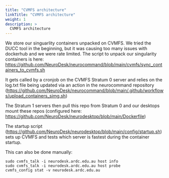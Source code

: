 ```yaml
---
title: "CVMFS architecture"
linkTitle: "CVMFS architecture"
weight: 1
description: >
  CVMFS architecture
---
```


We store our singuarlity containers unpacked on CVMFS. We tried the DUCC tool in the beginning, but it was causing too many issues with dockerhub and we were rate limited. The script to unpack our singularity containers is here: https://github.com/NeuroDesk/neurocommand/blob/main/cvmfs/sync_containers_to_cvmfs.sh

It gets called by a cronjob on the CVMFS Stratum 0 server and relies on the log.txt file being updated via an action in the neurocommand repository (https://github.com/NeuroDesk/neurocommand/blob/main/.github/workflows/upload_containers_simg.sh)

The Stratum 1 servers then pull this repo from Stratum 0 and our desktops mount these repos (configured here: https://github.com/NeuroDesk/neurodesktop/blob/main/Dockerfile)

The startup script (https://github.com/NeuroDesk/neurodesktop/blob/main/config/startup.sh) sets up CVMFS and tests which server is fastest during the container startup.

This can also be done manually:
```
sudo cvmfs_talk -i neurodesk.ardc.edu.au host info
sudo cvmfs_talk -i neurodesk.ardc.edu.au host probe
cvmfs_config stat -v neurodesk.ardc.edu.au
```